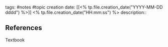 tags: #notes #topic
creation date: [[<% tp.file.creation_date("YYYY-MM-DD dddd") %>]] <% tp.file.creation_date("HH:mm:ss") %>
description::

## 








## References
Textbook